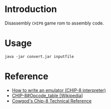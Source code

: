 # Introduction

Disassembly `CHIP8` game rom to assembly code.

# Usage
`java -jar convert.jar inputfile`

# Reference
* [How to write an emulator (CHIP-8 interpreter)](http://www.multigesture.net/articles/how-to-write-an-emulator-chip-8-interpreter/)
* [CHIP-8#Opcode_table [Wikipedia]](https://en.wikipedia.org/wiki/CHIP-8#Opcode_table)
* [Cowgod's Chip-8 Technical Reference](http://devernay.free.fr/hacks/chip8/C8TECH10.HTM#3.1)